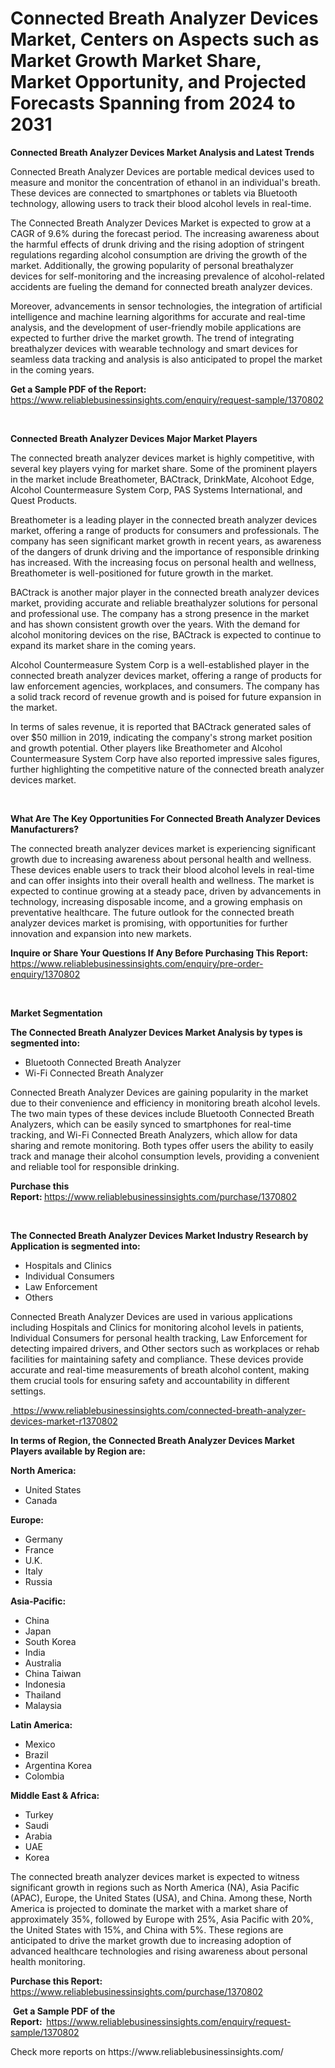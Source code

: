 <p><h1>Connected Breath Analyzer Devices Market, Centers on Aspects such as Market Growth Market Share, Market Opportunity, and Projected Forecasts Spanning from 2024 to 2031</h1></p><p><strong>Connected Breath Analyzer Devices Market Analysis and Latest Trends</strong></p>
<p><p>Connected Breath Analyzer Devices are portable medical devices used to measure and monitor the concentration of ethanol in an individual's breath. These devices are connected to smartphones or tablets via Bluetooth technology, allowing users to track their blood alcohol levels in real-time.</p><p>The Connected Breath Analyzer Devices Market is expected to grow at a CAGR of 9.6% during the forecast period. The increasing awareness about the harmful effects of drunk driving and the rising adoption of stringent regulations regarding alcohol consumption are driving the growth of the market. Additionally, the growing popularity of personal breathalyzer devices for self-monitoring and the increasing prevalence of alcohol-related accidents are fueling the demand for connected breath analyzer devices.</p><p>Moreover, advancements in sensor technologies, the integration of artificial intelligence and machine learning algorithms for accurate and real-time analysis, and the development of user-friendly mobile applications are expected to further drive the market growth. The trend of integrating breathalyzer devices with wearable technology and smart devices for seamless data tracking and analysis is also anticipated to propel the market in the coming years.</p></p>
<p><strong>Get a Sample PDF of the Report:&nbsp;</strong> <a href="https://www.reliablebusinessinsights.com/enquiry/request-sample/1370802">https://www.reliablebusinessinsights.com/enquiry/request-sample/1370802</a></p>
<p>&nbsp;</p>
<p><strong>Connected Breath Analyzer Devices Major Market Players</strong></p>
<p><p>The connected breath analyzer devices market is highly competitive, with several key players vying for market share. Some of the prominent players in the market include Breathometer, BACtrack, DrinkMate, Alcohoot Edge, Alcohol Countermeasure System Corp, PAS Systems International, and Quest Products.</p><p>Breathometer is a leading player in the connected breath analyzer devices market, offering a range of products for consumers and professionals. The company has seen significant market growth in recent years, as awareness of the dangers of drunk driving and the importance of responsible drinking has increased. With the increasing focus on personal health and wellness, Breathometer is well-positioned for future growth in the market.</p><p>BACtrack is another major player in the connected breath analyzer devices market, providing accurate and reliable breathalyzer solutions for personal and professional use. The company has a strong presence in the market and has shown consistent growth over the years. With the demand for alcohol monitoring devices on the rise, BACtrack is expected to continue to expand its market share in the coming years.</p><p>Alcohol Countermeasure System Corp is a well-established player in the connected breath analyzer devices market, offering a range of products for law enforcement agencies, workplaces, and consumers. The company has a solid track record of revenue growth and is poised for future expansion in the market.</p><p>In terms of sales revenue, it is reported that BACtrack generated sales of over $50 million in 2019, indicating the company's strong market position and growth potential. Other players like Breathometer and Alcohol Countermeasure System Corp have also reported impressive sales figures, further highlighting the competitive nature of the connected breath analyzer devices market.</p></p>
<p>&nbsp;</p>
<p><strong>What Are The Key Opportunities For Connected Breath Analyzer Devices Manufacturers?</strong></p>
<p><p>The connected breath analyzer devices market is experiencing significant growth due to increasing awareness about personal health and wellness. These devices enable users to track their blood alcohol levels in real-time and can offer insights into their overall health and wellness. The market is expected to continue growing at a steady pace, driven by advancements in technology, increasing disposable income, and a growing emphasis on preventative healthcare. The future outlook for the connected breath analyzer devices market is promising, with opportunities for further innovation and expansion into new markets.</p></p>
<p><strong>Inquire or Share Your Questions If Any Before Purchasing This Report:</strong> <a href="https://www.reliablebusinessinsights.com/enquiry/pre-order-enquiry/1370802">https://www.reliablebusinessinsights.com/enquiry/pre-order-enquiry/1370802</a></p>
<p>&nbsp;</p>
<p><strong>Market Segmentation</strong></p>
<p><strong>The Connected Breath Analyzer Devices Market Analysis by types is segmented into:</strong></p>
<p><ul><li>Bluetooth Connected Breath Analyzer</li><li>Wi-Fi Connected Breath Analyzer</li></ul></p>
<p><p>Connected Breath Analyzer Devices are gaining popularity in the market due to their convenience and efficiency in monitoring breath alcohol levels. The two main types of these devices include Bluetooth Connected Breath Analyzers, which can be easily synced to smartphones for real-time tracking, and Wi-Fi Connected Breath Analyzers, which allow for data sharing and remote monitoring. Both types offer users the ability to easily track and manage their alcohol consumption levels, providing a convenient and reliable tool for responsible drinking.</p></p>
<p><strong>Purchase this Report:&nbsp;</strong><a href="https://www.reliablebusinessinsights.com/purchase/1370802">https://www.reliablebusinessinsights.com/purchase/1370802</a></p>
<p>&nbsp;</p>
<p><strong>The Connected Breath Analyzer Devices Market Industry Research by Application is segmented into:</strong></p>
<p><ul><li>Hospitals and Clinics</li><li>Individual Consumers</li><li>Law Enforcement</li><li>Others</li></ul></p>
<p><p>Connected Breath Analyzer Devices are used in various applications including Hospitals and Clinics for monitoring alcohol levels in patients, Individual Consumers for personal health tracking, Law Enforcement for detecting impaired drivers, and Other sectors such as workplaces or rehab facilities for maintaining safety and compliance. These devices provide accurate and real-time measurements of breath alcohol content, making them crucial tools for ensuring safety and accountability in different settings.</p></p>
<p><a href="https://www.reliablebusinessinsights.com/connected-breath-analyzer-devices-market-r1370802">&nbsp;https://www.reliablebusinessinsights.com/connected-breath-analyzer-devices-market-r1370802</a></p>
<p><strong>In terms of Region, the Connected Breath Analyzer Devices Market Players available by Region are:</strong></p>
<p>
    <p> <strong> North America: </strong>
        <ul>
            <li>United States</li>
            <li>Canada</li>
        </ul>
        </p> 
    <p> <strong> Europe: </strong>
        <ul>
            <li>Germany</li>
            <li>France</li>
            <li>U.K.</li>
            <li>Italy</li>
            <li>Russia</li>
        </ul>
        </p> 
    <p> <strong> Asia-Pacific: </strong>
        <ul>
            <li>China</li>
            <li>Japan</li>
            <li>South Korea</li>
            <li>India</li>
            <li>Australia</li>
            <li>China Taiwan</li>
            <li>Indonesia</li>
            <li>Thailand</li>
            <li>Malaysia</li>
        </ul>
        </p> 
    <p> <strong> Latin America: </strong>
        <ul>
            <li>Mexico</li>
            <li>Brazil</li>
            <li>Argentina Korea</li>
            <li>Colombia</li>
        </ul>
        </p> 
    <p> <strong> Middle East & Africa: </strong>
        <ul>
            <li>Turkey</li>
            <li>Saudi</li>
            <li>Arabia</li>
            <li>UAE</li>
            <li>Korea</li>
        </ul>
    </p>
    </p>
<p><p>The connected breath analyzer devices market is expected to witness significant growth in regions such as North America (NA), Asia Pacific (APAC), Europe, the United States (USA), and China. Among these, North America is projected to dominate the market with a market share of approximately 35%, followed by Europe with 25%, Asia Pacific with 20%, the United States with 15%, and China with 5%. These regions are anticipated to drive the market growth due to increasing adoption of advanced healthcare technologies and rising awareness about personal health monitoring.</p></p>
<p><strong>Purchase this Report: </strong><a href="https://www.reliablebusinessinsights.com/purchase/1370802">https://www.reliablebusinessinsights.com/purchase/1370802</a></p>
<p>&nbsp;<strong>Get a Sample PDF of the Report:&nbsp;&nbsp;</strong><a href="https://www.reliablebusinessinsights.com/enquiry/request-sample/1370802">https://www.reliablebusinessinsights.com/enquiry/request-sample/1370802</a></p>
<p><strong></strong></p>
<p>Check more reports on https://www.reliablebusinessinsights.com/</p>